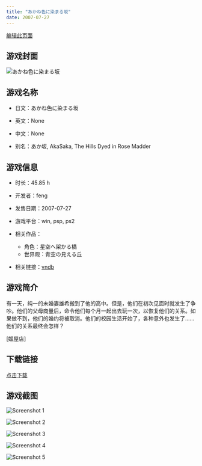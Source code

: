 ```yaml
---
title: "あかね色に染まる坂"
date: 2007-07-27
---
```

[编辑此页面](https://github.com/ACG-3/ADV3-source/blob/main/source/_posts/%E3%81%82%E3%81%8B%E3%81%AD%E8%89%B2%E3%81%AB%E6%9F%93%E3%81%BE%E3%82%8B%E5%9D%82.md)

## 游戏封面

![あかね色に染まる坂](https%3A//pan.timero.xyz/onedrive/img_lib_001/%E3%81%82%E3%81%8B%E3%81%AD%E8%89%B2%E3%81%AB%E6%9F%93%E3%81%BE%E3%82%8B%E5%9D%82_cover.avif)


## 游戏名称

- 日文：あかね色に染まる坂
- 英文：None
- 中文：None

- 别名：あか坂, AkaSaka, The Hills Dyed in Rose Madder


## 游戏信息

- 时长：45.85 h
- 开发者：feng
- 发售日期：2007-07-27
- 游戏平台：win, psp, ps2
- 相关作品：
   - 角色：星空へ架かる橋
   - 世界观：青空の見える丘

- 相关链接：[vndb](https://vndb.org/v547)


## 游戏简介

有一天，纯一的未婚妻雄希搬到了他的高中。但是，他们在初次见面时就发生了争吵。他们的父母商量后，命令他们每个月一起出去玩一次，以恢复他们的关系。如果做不到，他们的婚约将被取消。他们的校园生活开始了，各种意外也发生了......他们的关系最终会怎样？

[姬屋店]


## 下载链接

[点击下载](https://pan.timero.xyz/onedrive/adv_lib_001/%E3%81%82%E3%81%8B%E3%81%AD%E8%89%B2%E3%81%AB%E6%9F%93%E3%81%BE%E3%82%8B%E5%9D%82)


## 游戏截图


![Screenshot 1](https%3A//pan.timero.xyz/onedrive/img_lib_001/%E3%81%82%E3%81%8B%E3%81%AD%E8%89%B2%E3%81%AB%E6%9F%93%E3%81%BE%E3%82%8B%E5%9D%82_Screenshot_1.avif)

![Screenshot 2](https%3A//pan.timero.xyz/onedrive/img_lib_001/%E3%81%82%E3%81%8B%E3%81%AD%E8%89%B2%E3%81%AB%E6%9F%93%E3%81%BE%E3%82%8B%E5%9D%82_Screenshot_2.avif)

![Screenshot 3](https%3A//pan.timero.xyz/onedrive/img_lib_001/%E3%81%82%E3%81%8B%E3%81%AD%E8%89%B2%E3%81%AB%E6%9F%93%E3%81%BE%E3%82%8B%E5%9D%82_Screenshot_3.avif)

![Screenshot 4](https%3A//pan.timero.xyz/onedrive/img_lib_001/%E3%81%82%E3%81%8B%E3%81%AD%E8%89%B2%E3%81%AB%E6%9F%93%E3%81%BE%E3%82%8B%E5%9D%82_Screenshot_4.avif)

![Screenshot 5](https%3A//pan.timero.xyz/onedrive/img_lib_001/%E3%81%82%E3%81%8B%E3%81%AD%E8%89%B2%E3%81%AB%E6%9F%93%E3%81%BE%E3%82%8B%E5%9D%82_Screenshot_5.avif)

